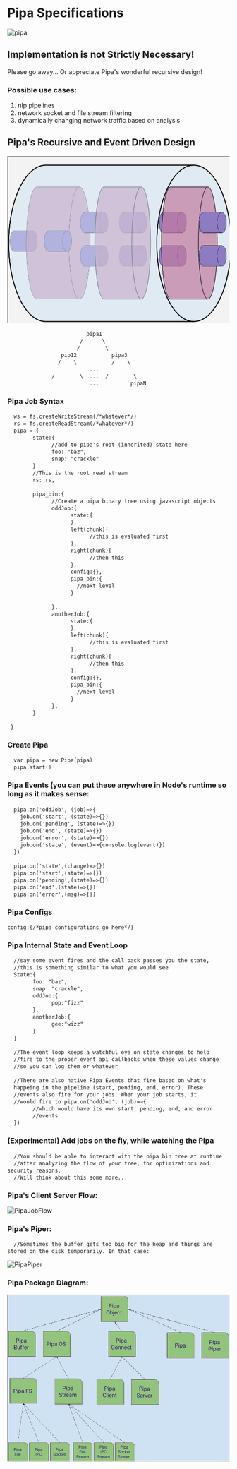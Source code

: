 # Pipa Specifications
![pipa](https://user-images.githubusercontent.com/107733608/176111658-19ea770d-9459-483e-8147-722a85a07afb.jpg)

## Implementation is not Strictly Necessary!
Please go away... Or appreciate Pipa's wonderful recursive design!

### Possible use cases:
1. nlp pipelines
2. network socket and file stream filtering
3. dynamically changing network traffic based on analysis


## Pipa's Recursive and Event Driven Design
![RecursiveDesign2](https://github.com/ItsZeusBro/Pipa/blob/51b16cb95b2ba0052ab878f22c6730adb4adbea7/Docs/PipaRecursiveDesign2.jpg)

                             pipa1  
                           /      \
                          /        \
                     pip12           pipa3
                    /    \           /    \
                              ...
                  /        \  ...  /        \
                              ...          pipaN   


### Pipa Job Syntax
      ws = fs.createWriteStream(/*whatever*/)
      rs = fs.createReadStream(/*whatever*/)
      pipa = {
            state:{
                  //add to pipa's root (inherited) state here
                  foo: "baz",
                  snap: "crackle"
            }
            //This is the root read stream
            rs: rs,
            
            pipa_bin:{
                  //Create a pipa binary tree using javascript objects 
                  oddJob:{
                        state:{
                        },
                        left(chunk){
                              //this is evaluated first
                        },
                        right(chunk){
                              //then this
                        },
                        config:{},
                        pipa_bin:{
                          //next level
                        }
                        
                  },
                  anotherJob:{
                        state:{
                        },
                        left(chunk){
                              //this is evaluated first
                        },
                        right(chunk){
                              //then this
                        },
                        config:{},
                        pipa_bin:{
                          //next level
                        }
                  },
            }
           
     }
      
      
### Create Pipa
      var pipa = new Pipa(pipa)
      pipa.start()
      

### Pipa Events (you can put these anywhere in Node's runtime so long as it makes sense:
      pipa.on('oddJob', (job)=>{
        job.on('start', (state)=>{})
        job.on('pending', (state)=>{})
        job.on('end', (state)=>{})
        job.on('error', (state)=>{})
        job.on('state', (event)=>{console.log(event)})
      })

      pipa.on('state',(change)=>{})
      pipa.on('start',(state)=>{})
      pipa.on('pending',(state)=>{})
      pipa.on('end',(state)=>{})
      pipa.on('error',(msg)=>{})

### Pipa Configs
    config:{/*pipa configurations go here*/}
    
### Pipa Internal State and Event Loop
      //say some event fires and the call back passes you the state, 
      //this is something similar to what you would see
      State:{
            foo: "baz",
            snap: "crackle",
            oddJob:{
                  pop:"fizz"
            },
            anotherJob:{
                  gee:"wizz"
            }
      }
      
      //The event loop keeps a watchful eye on state changes to help
      //fire to the proper event api callbacks when these values change
      //so you can log them or whatever
      
      //There are also native Pipa Events that fire based on what's 
      happeing in the pipeline (start, pending, end, error). These
      //events also fire for your jobs. When your job starts, it 
      //would fire to pipa.on('oddJob', (job)=>{
            //which would have its own start, pending, end, and error
            //events
      })
         
### (Experimental) Add jobs on the fly, while watching the Pipa 
      //You should be able to interact with the pipa bin tree at runtime
      //after analyzing the flow of your tree, for optimizations and security reasons.
      //Will think about this some more...
      

### Pipa's Client Server Flow:
![PipaJobFlow](https://user-images.githubusercontent.com/107733608/176127062-3178469f-d0a5-4b41-ad5b-1398787ef68e.jpg)


### Pipa's Piper:
      //Sometimes the buffer gets too big for the heap and things are stored on the disk temporarily. In that case:
![PipaPiper](https://user-images.githubusercontent.com/107733608/176128446-c67f0e6e-1e16-49fc-abca-ceb729a9d1fb.jpg)


### Pipa Package Diagram:

![PackageDiagram2](https://github.com/ItsZeusBro/Pipa/blob/51b16cb95b2ba0052ab878f22c6730adb4adbea7/Docs/PipaPackageDiagram2.jpg)
